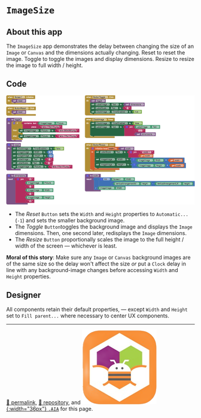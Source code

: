 # `ImageSize`

## About this app

The `ImageSize` app demonstrates the delay between changing the size of an `Image` or `Canvas` and the dimensions actually changing. Reset to reset the image. Toggle to toggle the images and display dimensions. Resize to resize the image to full width / height.

## Code

[![ImageSize blocks](./ImageSize.png)](https://github.com/psb-david-petty/mit-app-inventor/blob/master/ImageSize/ImageSize.png)

- The *Reset* `Button` sets the `Width` and `Height` properties to `Automatic...` (`-1`) and sets the smaller background image.
- The *Toggle* `Button`toggles the background image and displays the `Image` dimensions. Then, one second later, redisplays the `Image` dimensions.
- The *Resize* `Button` proportionally scales the image to the full height / width of the screen &mdash; whichever is least.

**Moral of this story**: Make sure any `Image` or `Canvas` background images are of the same size so the delay won't affect the size *or* put a `Clock` delay in line with any background-image changes before accessing `Width` and `Height` properties.

## Designer

All components retain their default properties, &mdash; except `Width` and `Height` set to `Fill parent...` where necessary to center UX components.

<hr>

[&#128279; permalink](https://psb-david-petty.github.io/mit-app-inventor/ImageSize/), [&#128297; repository](https://github.com/psb-david-petty/mit-app-inventor/tree/master/ImageSize), and [![MIT AI2 logo](../mit-app-inventor-2-logo-200x200.png){:width="36px"} `.AIA`](https://psb-david-petty.github.io/mit-app-inventor/ImageSize/ImageSize.aia) for this page.
